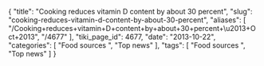 {
    "title": "Cooking reduces vitamin D content by about 30 percent",
    "slug": "cooking-reduces-vitamin-d-content-by-about-30-percent",
    "aliases": [
        "/Cooking+reduces+vitamin+D+content+by+about+30+percent+\u2013+Oct+2013",
        "/4677"
    ],
    "tiki_page_id": 4677,
    "date": "2013-10-22",
    "categories": [
        "Food sources ",
        "Top news"
    ],
    "tags": [
        "Food sources ",
        "Top news"
    ]
}